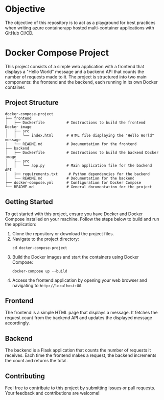 
# Objective
The objective of this repository is to act as a playground for best practices when writing azure containerapp hosted multi-container applications with GitHub CI/CD. 

# Docker Compose Project

This project consists of a simple web application with a frontend that displays a "Hello World" message and a backend API that counts the number of requests made to it. The project is structured into two main components: the frontend and the backend, each running in its own Docker container.

## Project Structure

```
docker-compose-project
├── frontend
│   ├── Dockerfile          # Instructions to build the frontend Docker image
│   ├── src
│   │   └── index.html      # HTML file displaying the "Hello World" message
│   └── README.md           # Documentation for the frontend
├── backend
│   ├── Dockerfile          # Instructions to build the backend Docker image
│   ├── src
│   │   └── app.py          # Main application file for the backend API
│   ├── requirements.txt     # Python dependencies for the backend
│   └── README.md           # Documentation for the backend
├── docker-compose.yml      # Configuration for Docker Compose
└── README.md               # General documentation for the project
```

## Getting Started

To get started with this project, ensure you have Docker and Docker Compose installed on your machine. Follow the steps below to build and run the application:

1. Clone the repository or download the project files.
2. Navigate to the project directory:
   ```
   cd docker-compose-project
   ```
3. Build the Docker images and start the containers using Docker Compose:
   ```
   docker-compose up --build
   ```
4. Access the frontend application by opening your web browser and navigating to `http://localhost:80`.

## Frontend

The frontend is a simple HTML page that displays a message. It fetches the request count from the backend API and updates the displayed message accordingly.

## Backend

The backend is a Flask application that counts the number of requests it receives. Each time the frontend makes a request, the backend increments the count and returns the total.

## Contributing

Feel free to contribute to this project by submitting issues or pull requests. Your feedback and contributions are welcome!
